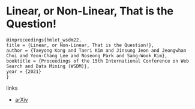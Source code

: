 # Linear, or Non-Linear, That is the Question!

```
@inproceedings{hmlet_wsdm22,
title = {Linear, or Non-Linear, That is the Question!},
author = {Taeyong Kong and Taeri Kim and Jinsung Jeon and Jeongwhan Choi and Yeon-Chang Lee and Noseong Park and Sang-Wook Kim},
booktitle = {Proceedings of the 15th International Conference on Web Search and Data Mining (WSDM)},
year = {2021}
}
```

links
- [arXiv](https://arxiv.org/abs/2111.07265)
